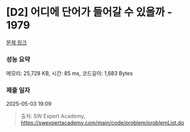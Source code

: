 # [D2] 어디에 단어가 들어갈 수 있을까 - 1979 

[문제 링크](https://swexpertacademy.com/main/code/problem/problemDetail.do?contestProbId=AV5PuPq6AaQDFAUq) 

### 성능 요약

메모리: 25,728 KB, 시간: 85 ms, 코드길이: 1,683 Bytes

### 제출 일자

2025-05-03 19:09



> 출처: SW Expert Academy, https://swexpertacademy.com/main/code/problem/problemList.do